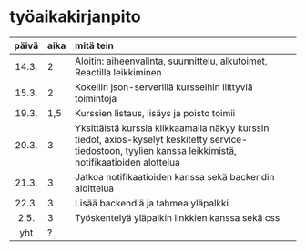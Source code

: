 # työaikakirjanpito

| päivä | aika | mitä tein  |
| :----:|:-----| :-----|
| 14.3. | 2    | Aloitin: aiheenvalinta, suunnittelu, alkutoimet, Reactilla leikkiminen |
| 15.3. | 2    | Kokeilin json-serverillä kursseihin liittyviä toimintoja |
| 19.3. | 1,5  | Kurssien listaus, lisäys ja poisto toimii |
| 20.3. | 3    | Yksittäistä kurssia klikkaamalla näkyy kurssin tiedot, axios-kyselyt keskitetty service-tiedostoon, tyylien kanssa leikkimistä, notifikaatioiden alottelua |
| 21.3. | 3    | Jatkoa notifikaatioiden kanssa sekä backendin aloittelua |
| 22.3. | 3    | Lisää backendiä ja tahmea yläpalkki |
| 2.5. | 3  | Työskentelyä yläpalkin linkkien kanssa sekä css |
| yht   | ?    | | 